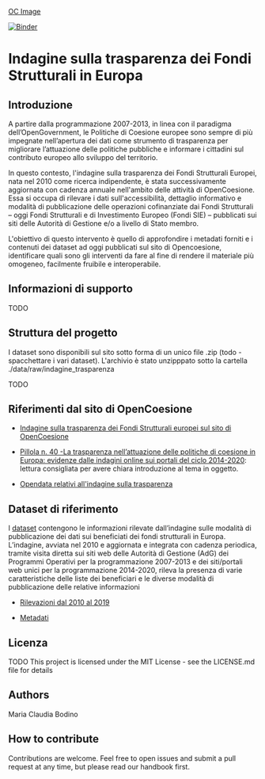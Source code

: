 [OC Image](https://opencoesione.gov.it/static/images/header-logo-it.svg)

[![Binder](https://mybinder.org/badge_logo.svg)](https://mybinder.org/v2/gh/mariaclaudia/Open-Coesione-Indagine-trasparenza/master)


# Indagine sulla trasparenza dei Fondi Strutturali in Europa

## Introduzione

A partire dalla programmazione 2007-2013, in linea con il paradigma dell’OpenGovernment, le Politiche di Coesione europee sono sempre di più impegnate nell’apertura dei dati come strumento di trasparenza per migliorare l’attuazione delle politiche pubbliche e informare i cittadini sul contributo europeo allo sviluppo del territorio.

In questo contesto, l'indagine sulla trasparenza dei Fondi Strutturali Europei, nata nel 2010 come ricerca indipendente, è stata successivamente aggiornata con cadenza annuale nell'ambito delle attività di OpenCoesione. Essa si occupa di rilevare i dati sull'accessibilità, dettaglio informativo e modalità di pubblicazione delle operazioni cofinanziate dai Fondi Strutturali – oggi Fondi Strutturali e di Investimento Europeo (Fondi SIE) – pubblicati sui siti delle Autorità di Gestione e/o a livello di Stato membro.

L'obiettivo di questo intervento è quello di approfondire i metadati forniti e i contenuti dei dataset ad oggi pubblicati sul sito di Opencoesione, identificare quali sono gli interventi da fare al fine di rendere il materiale più omogeneo, facilmente fruibile e interoperabile.

## Informazioni di supporto

TODO


## Struttura del progetto

I dataset sono disponibili sul sito sotto forma di un unico file .zip (todo - spacchettare i vari dataset). L'archivio è stato unzipppato sotto la cartella ./data/raw/indagine_trasparenza

TODO


## Riferimenti dal sito di OpenCoesione

- [Indagine sulla trasparenza dei Fondi Strutturali europei sul sito di OpenCoesione](https://opencoesione.gov.it/it/indagine_trasparenza/)

- [Pillola n. 40 -La trasparenza nell’attuazione delle politiche di coesione in Europa: evidenze dalle indagini online sui portali del ciclo 2014-2020](https://opencoesione.gov.it/it/pillole/pillola-40-la-trasparenza-nellattuazione-delle-politiche-di-coesione-europa-evidenze-dalle-indagini-online-sui-portali-del-ciclo-2014-2020/): lettura consigliata per avere chiara introduzione al tema in oggetto. 

- [Opendata relativi all'indagine sulla trasparenza](https://opencoesione.gov.it/it/opendata/#indagine-title)


## Dataset di riferimento

I [dataset](https://opencoesione.gov.it/it/opendata/#indagine-title) contengono le informazioni rilevate dall’indagine sulle modalità di pubblicazione dei dati sui beneficiati dei fondi strutturali in Europa. L’indagine, avviata nel 2010 e aggiornata e integrata con cadenza periodica, tramite visita diretta sui siti web delle Autorità di Gestione (AdG) dei Programmi Operativi per la programmazione 2007-2013 e dei siti/portali web unici per la programmazione 2014-2020, rileva la presenza di varie caratteristiche delle liste dei beneficiari e le diverse modalità di pubblicazione delle relative informazioni

- [Rilevazioni dal 2010 al 2019](https://opencoesione.gov.it/media/opendata/indagine_trasparenza.zip)

- [Metadati](https://opencoesione.gov.it/media/opendata/Metadati_Indagine_Trasparenza_en.xlsx)

## Licenza
TODO
This project is licensed under the MIT License - see the LICENSE.md file for details

## Authors

Maria Claudia Bodino

## How to contribute

Contributions are welcome. Feel free to open issues and submit a pull request at any time, but please read our handbook first.


